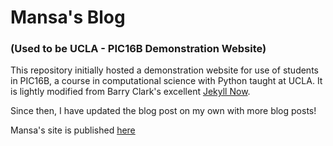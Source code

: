 # Mansa's Blog 
### (Used to be UCLA - PIC16B Demonstration Website)

This repository initially hosted a demonstration website for use of students in PIC16B, a course in computational science with Python taught at UCLA. It is lightly modified from Barry Clark's excellent [Jekyll Now](https://www.jekyllnow.com/). 

Since then, I have updated the blog post on my own with more blog posts!

Mansa's site is published [here](https://mansakrishna23.github.io/)

